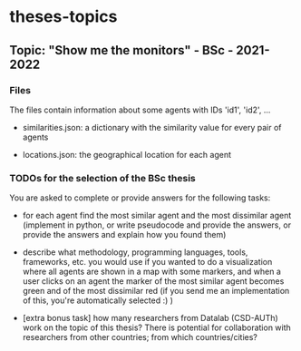 # theses-topics


## Topic: "Show me the monitors" - BSc - 2021-2022

### Files

The files contain information about some agents with IDs 'id1', 'id2', ...

* similarities.json: a dictionary with the similarity value for every pair of agents

* locations.json: the geographical location for each agent


### TODOs for the selection of the BSc thesis

You are asked to complete or provide answers for the following tasks:

* for each agent find the most similar agent and the most dissimilar agent (implement in python, or write pseudocode and provide the answers, or provide the answers and explain how you found them)

* describe what methodology, programming languages, tools, frameworks, etc. you would use if you wanted to do a visualization where all agents are shown in a map with some markers, and when a user clicks on an agent the marker of the most similar agent becomes green and of the most dissimilar red (if you send me an implementation of this, you're automatically selected :) )

* [extra bonus task] how many researchers from Datalab (CSD-AUTh) work on the topic of this thesis? There is potential for collaboration with researchers from other countries; from which countries/cities?
